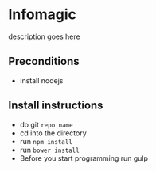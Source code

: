 # Infomagic

description goes here

## Preconditions
- install nodejs

## Install instructions

- do git `repo name`
- cd into the directory
- run `npm install`
- run `bower install`
- Before you start programming run gulp
